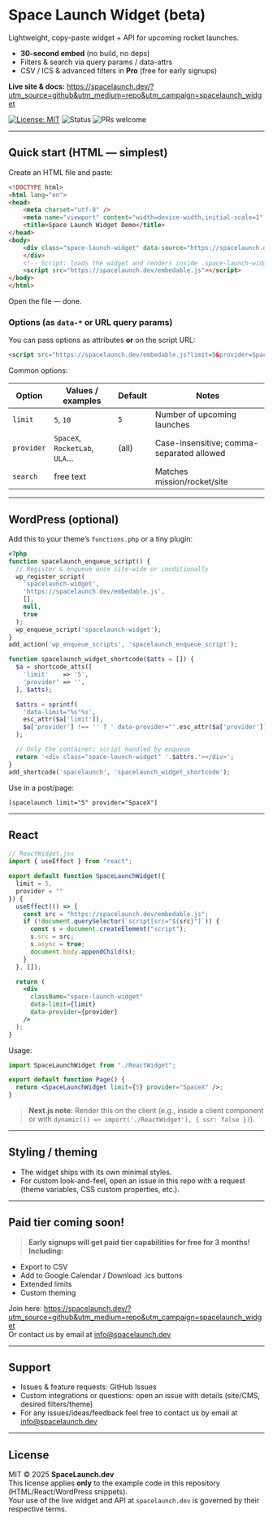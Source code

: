 # Space Launch Widget (beta)

Lightweight, copy-paste widget + API for upcoming rocket launches.

- **30-second embed** (no build, no deps)
- Filters & search via query params / data-attrs
- CSV / ICS & advanced filters in **Pro** (free for early signups)

**Live site & docs:** https://spacelaunch.dev/?utm_source=github&utm_medium=repo&utm_campaign=spacelaunch_widget

[![License: MIT](https://img.shields.io/badge/License-MIT-green.svg)](#license)
![Status](https://img.shields.io/badge/status-beta-blue.svg)
![PRs welcome](https://img.shields.io/badge/PRs-welcome-brightgreen.svg)

---

## Quick start (HTML — simplest)

Create an HTML file and paste:

```html
<!DOCTYPE html>
<html lang="en">
<head>
    <meta charset="utf-8" />
    <meta name="viewport" content="width=device-width,initial-scale=1" />
    <title>Space Launch Widget Demo</title>
</head>
<body>
    <div class="space-launch-widget" data-source="https://spacelaunch.dev/api/launches" data-limit="5">
    </div>
    <!-- Script: loads the widget and renders inside .space-launch-widget -->
    <script src="https://spacelaunch.dev/embedable.js"></script>
</body>
</html>
```

Open the file — done.

### Options (as `data-*` or URL query params)

You can pass options as attributes **or** on the script URL:

```html
<script src="https://spacelaunch.dev/embedable.js?limit=5&provider=SpaceX"></script>
```

Common options:

| Option      | Values / examples               | Default | Notes                                      |
|-------------|----------------------------------|---------|--------------------------------------------|
| `limit`     | `5`, `10`                        | `5`     | Number of upcoming launches                |
| `provider`  | `SpaceX`, `RocketLab`, `ULA`…    | (all)   | Case-insensitive; comma-separated allowed  |
| `search`    | free text                        |         | Matches mission/rocket/site                |


---

## WordPress (optional)

Add this to your theme’s `functions.php` or a tiny plugin:

```php
<?php
function spacelaunch_enqueue_script() {
  // Register & enqueue once site-wide or conditionally
  wp_register_script(
    'spacelaunch-widget',
    'https://spacelaunch.dev/embedable.js',
    [],
    null,
    true
  );
  wp_enqueue_script('spacelaunch-widget');
}
add_action('wp_enqueue_scripts', 'spacelaunch_enqueue_script');

function spacelaunch_widget_shortcode($atts = []) {
  $a = shortcode_atts([
    'limit'    => '5',
    'provider' => '',
  ], $atts);

  $attrs = sprintf(
    'data-limit="%s"%s',
    esc_attr($a['limit']),
    $a['provider'] !== '' ? ' data-provider="'.esc_attr($a['provider']).'"' : ''
  );

  // Only the container; script handled by enqueue
  return '<div class="space-launch-widget" '.$attrs.'></div>';
}
add_shortcode('spacelaunch', 'spacelaunch_widget_shortcode');
```

Use in a post/page:

```
[spacelaunch limit="5" provider="SpaceX"]
```

---

## React

```jsx
// ReactWidget.jsx
import { useEffect } from "react";

export default function SpaceLaunchWidget({
  limit = 5,
  provider = ""
}) {
  useEffect(() => {
    const src = "https://spacelaunch.dev/embedable.js";
    if (!document.querySelector(`script[src="${src}"]`)) {
      const s = document.createElement("script");
      s.src = src;
      s.async = true;
      document.body.appendChild(s);
    }
  }, []);

  return (
    <div
      className="space-launch-widget"
      data-limit={limit}
      data-provider={provider}      
    />
  );
}
```

Usage:

```jsx
import SpaceLaunchWidget from "./ReactWidget";

export default function Page() {
  return <SpaceLaunchWidget limit={5} provider="SpaceX" />;
}
```

> **Next.js note:** Render this on the client (e.g., inside a client component or with `dynamic(() => import('./ReactWidget'), { ssr: false })`).

---

## Styling / theming

- The widget ships with its own minimal styles.  
- For custom look-and-feel, open an issue in this repo with a request (theme variables, CSS custom properties, etc.).

---

## Paid tier coming soon!

> **Early signups will get paid tier capabilities for free for 3 months! Including:**  
- Export to CSV
- Add to Google Calendar / Download .ics buttons
- Extended limits
- Custom theming 


Join here: https://spacelaunch.dev/?utm_source=github&utm_medium=repo&utm_campaign=spacelaunch_widget<br>
Or contact us by email at [info@spacelaunch.dev](mailto:info@spacelaunch.dev)

---

## Support

- Issues & feature requests: GitHub Issues
- Custom integrations or questions: open an issue with details (site/CMS, desired filters/theme)
- For any issues/ideas/feedback feel free to contact us by email at [info@spacelaunch.dev](mailto:info@spacelaunch.dev)

---

## License

MIT © 2025 **SpaceLaunch.dev**  
This license applies **only** to the example code in this repository (HTML/React/WordPress snippets).  
Your use of the live widget and API at `spacelaunch.dev` is governed by their respective terms.
